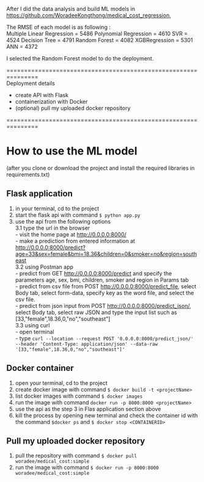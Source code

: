 After I did the data analysis and build ML models in  
https://github.com/WoradeeKongthong/medical_cost_regression,  

The RMSE of each model is as following :  
Multiple Linear Regression = 5486
Polynomial Regression = 4610
SVR = 4524
Decision Tree = 4791
Random Forest = 4082
XGBRegression = 5301
ANN = 4372

I selected the Random Forest model to do the deployment.  
  
===============================================================  
Deployment details  
- create API with Flask
- containerization with Docker
- (optional) pull my uploaded docker repository  

===============================================================  
# How to use the ML model
(after you clone or download the project
and install the required libraries in requirements.txt)

## Flask application
1. in your terminal, cd to the project
2. start the flask api with command `$ python app.py`
3. use the api from the following options  
	3.1 type the url in the browser  
		- visit the home page at http://0.0.0.0:8000/  
		- make a prediction from entered information at http://0.0.0.0:8000/predict?age=33&sex=female&bmi=18.36&children=0&smoker=no&region=southeast  
	3.2 using Postman app  
		- predict from GET http://0.0.0.0:8000/predict and specify the parameters age, sex, bmi, children, smoker and region in Params tab  
		- predict from csv file from POST http://0.0.0.0:8000/predict_file, select Body tab, select form-data, specify key as the word file, and select the csv file.  
		- predict from json input from POST http://0.0.0.0:8000/predict_json/, select Body tab, select raw JSON and type the input list such as [33,"female",18.36,0,"no","southeast"]  
	3.3 using curl   
		- open terminal  
		- type `curl --location --request POST '0.0.0.0:8000/predict_json/' --header 'Content-Type: application/json' --data-raw '[33,"female",18.36,0,"no","southeast"]'`  

## Docker container
1. open your terminal, cd to the project
2. create docker image with command `$ docker build -t <projectName>`
3. list docker images with command `$ docker images`
4. run the image with command `docker run -p 8000:8000 <projectName>`
5. use the api as the step 3 in Flas application section above
6. kill the process by opening new terminal and check the container id with the command `$docker ps` and `$ docker stop <CONTAINERID>`

## Pull my uploaded docker repository
1. pull the repository with command `$ docker pull woradee/medical_cost:simple`
2. run the image with command `$ docker run -p 8000:8000 woradee/medical_cost:simple`
